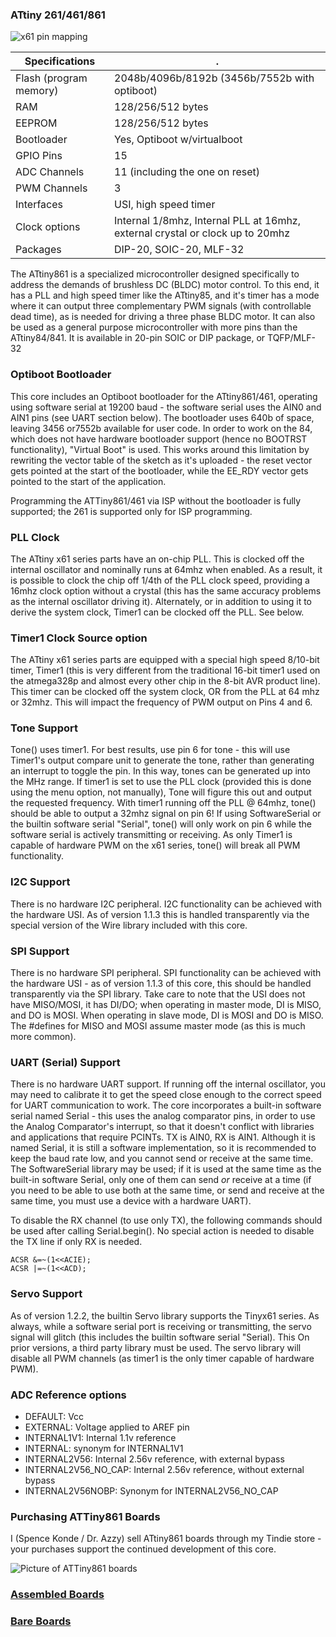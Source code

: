 
### ATtiny 261/461/861
![x61 pin mapping](http://drazzy.com/e/img/PinoutT861a.jpg "Arduino Pin Mapping for ATtiny x61 series")

Specifications |  .
------------ | -------------
Flash (program memory)   | 2048b/4096b/8192b (3456b/7552b with optiboot)
RAM  | 128/256/512 bytes
EEPROM | 128/256/512 bytes
Bootloader | Yes, Optiboot w/virtualboot
GPIO Pins | 15
ADC Channels | 11 (including the one on reset)
PWM Channels | 3
Interfaces | USI, high speed timer
Clock options | Internal 1/8mhz, Internal PLL at 16mhz, external crystal or clock up to 20mhz
Packages | DIP-20, SOIC-20, MLF-32

The ATtiny861 is a specialized microcontroller designed specifically to address the demands of brushless DC (BLDC) motor control. To this end, it has a PLL and high speed timer like the ATtiny85, and it's timer has a mode where it can output three complementary PWM signals (with controllable dead time), as is needed for driving a three phase BLDC motor. It can also be used as a general purpose microcontroller with more pins than the ATtiny84/841. It is available in 20-pin SOIC or DIP package, or TQFP/MLF-32 

### Optiboot Bootloader
This core includes an Optiboot bootloader for the ATtiny861/461, operating using software serial at 19200 baud - the software serial uses the AIN0 and AIN1 pins (see UART section below). The bootloader uses 640b of space, leaving 3456 or7552b available for user code. In order to work on the 84, which does not have hardware bootloader support (hence no BOOTRST functionality), "Virtual Boot" is used. This works around this limitation by rewriting the vector table of the sketch as it's uploaded - the reset vector gets pointed at the start of the bootloader, while the EE_RDY vector gets pointed to the start of the application.

Programming the ATTiny861/461 via ISP without the bootloader is fully supported; the 261 is supported only for ISP programming. 

### PLL Clock
The ATtiny x61 series parts have an on-chip PLL. This is clocked off the internal oscillator and nominally runs at 64mhz when enabled. As a result, it is possible to clock the chip off 1/4th of the PLL clock speed, providing a 16mhz clock option without a crystal (this has the same accuracy problems as the internal oscillator driving it). Alternately, or in addition to using it to derive the system clock, Timer1 can be clocked off the PLL. See below.

### Timer1 Clock Source option
The ATtiny x61 series parts are equipped with a special high speed 8/10-bit timer, Timer1 (this is very different from the traditional 16-bit timer1 used on the atmega328p and almost every other chip in the 8-bit AVR product line). This timer can be clocked off the system clock, OR from the PLL at 64 mhz or 32mhz. This will impact the frequency of PWM output on Pins 4 and 6. 

### Tone Support
Tone() uses timer1. For best results, use pin 6 for tone - this will use Timer1's output compare unit to generate the tone, rather than generating an interrupt to toggle the pin. In this way, tones can be generated up into the MHz range. If timer1 is set to use the PLL clock (provided this is done using the menu option, not manually), Tone will figure this out and output the requested frequency. With timer1 running off the PLL @ 64mhz, tone() should be able to output a 32mhz signal on pin 6! If using SoftwareSerial or the builtin software serial "Serial", tone() will only work on pin 6 while the software serial is actively transmitting or receiving. As only Timer1 is capable of hardware PWM on the x61 series, tone() will break all PWM functionality. 

### I2C Support
There is no hardware I2C peripheral. I2C functionality can be achieved with the hardware USI. As of version 1.1.3 this is handled transparently via the special version of the Wire library included with this core.

### SPI Support
There is no hardware SPI peripheral. SPI functionality can be achieved with the hardware USI - as of version 1.1.3 of this core, this should be handled transparently via the SPI library. Take care to note that the USI does not have MISO/MOSI, it has DI/DO; when operating in master mode, DI is MISO, and DO is MOSI. When operating in slave mode, DI is MOSI and DO is MISO. The #defines for MISO and MOSI assume master mode (as this is much more common).

### UART (Serial) Support
There is no hardware UART support. If running off the internal oscillator, you may need to calibrate it to get the speed close enough to the correct speed for UART communication to work. The core incorporates a built-in software serial named Serial - this uses the analog comparator pins, in order to use the Analog Comparator's interrupt, so that it doesn't conflict with libraries and applications that require PCINTs.  TX is AIN0, RX is AIN1. Although it is named Serial, it is still a software implementation, so it is recommended to keep the baud rate low, and you cannot send or receive at the same time. The SoftwareSerial library may be used; if it is used at the same time as the built-in software Serial, only one of them can send *or* receive at a time (if you need to be able to use both at the same time, or send and receive at the same time, you must use a device with a hardware UART). 

To disable the RX channel (to use only TX), the following commands should be used after calling Serial.begin(). No special action is needed to disable the TX line if only RX is needed. 
```
ACSR &=~(1<<ACIE);
ACSR |=~(1<<ACD);
```
### Servo Support
As of version 1.2.2, the builtin Servo library supports the Tinyx61 series. As always, while a software serial port is receiving or transmitting, the servo signal will glitch (this includes the builtin software serial "Serial). This  On prior versions, a third party library must be used. The servo library will disable all PWM channels (as timer1 is the only timer capable of hardware PWM). 

### ADC Reference options
* DEFAULT: Vcc
* EXTERNAL: Voltage applied to AREF pin
* INTERNAL1V1: Internal 1.1v reference
* INTERNAL: synonym for INTERNAL1V1
* INTERNAL2V56: Internal 2.56v reference, with external bypass
* INTERNAL2V56_NO_CAP: Internal 2.56v reference, without external bypass
* INTERNAL2V56NOBP: Synonym for INTERNAL2V56_NO_CAP

### Purchasing ATTiny861 Boards
I (Spence Konde / Dr. Azzy) sell ATtiny861 boards through my Tindie store - your purchases support the continued development of this core. 

![Picture of ATTiny861 boards](https://d3s5r33r268y59.cloudfront.net/77443/products/thumbs/2016-04-15T05:26:46.803Z-AZB61_Asy.png.855x570_q85_pad_rcrop.jpg)
### [Assembled Boards](https://www.tindie.com/products/DrAzzy/attiny-861-or-167-development-board-assembled/)

### [Bare Boards](https://www.tindie.com/products/DrAzzy/attiny-16787861461261-breakout-bare-board/)

